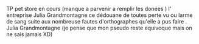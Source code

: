TP pet store en cours (manque a parvenir a remplir les donées )
l' entreprise Julia Grandmontagne ce dédouane de toutes perte vu ou larme de sang suite aux nombreuse fautes d'orthographes qu'elle a pus faire .
Julia Grandmontagne (je pense que mon pseudo reste equivoque mais on ne sais jamais XD)
